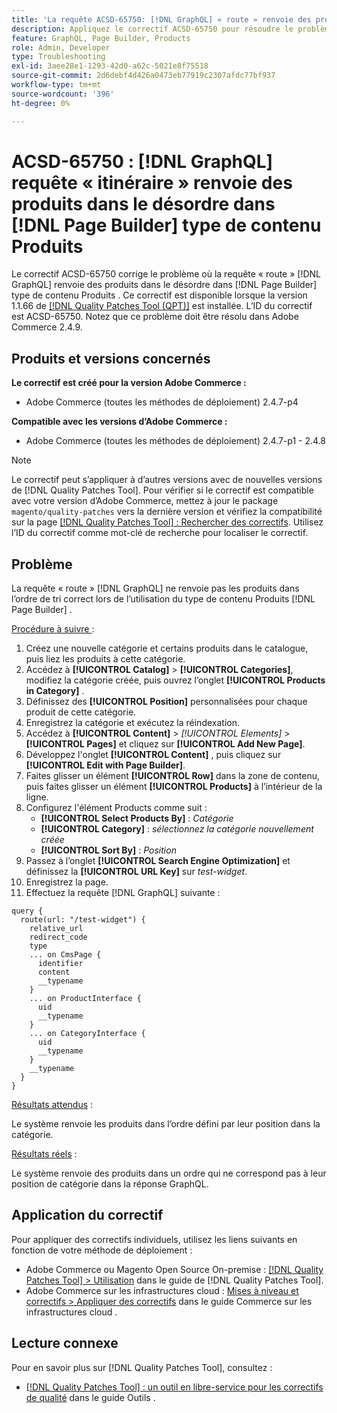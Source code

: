 ```yaml
---
title: 'La requête ACSD-65750: [!DNL GraphQL] « route » renvoie des produits dans le désordre dans le type  [!DNL Page Builder]  contenu Products'
description: Appliquez le correctif ACSD-65750 pour résoudre le problème d’Adobe Commerce où la requête « itinéraire » de GraphQL renvoie des produits dans le désordre du type  [!DNL Page Builder]  contenu Products.
feature: GraphQL, Page Builder, Products
role: Admin, Developer
type: Troubleshooting
exl-id: 3aee28e1-1293-42d0-a62c-5021e8f75518
source-git-commit: 2d6debf4d426a0473eb77919c2307afdc77bf937
workflow-type: tm+mt
source-wordcount: '396'
ht-degree: 0%

---
```


# ACSD-65750 : [!DNL GraphQL] requête « itinéraire » renvoie des produits dans le désordre dans [!DNL Page Builder] type de contenu Produits

Le correctif ACSD-65750 corrige le problème où la requête « route » [!DNL GraphQL] renvoie des produits dans le désordre dans [!DNL Page Builder] type de contenu Produits . Ce correctif est disponible lorsque la version 1.1.66 de [[!DNL Quality Patches Tool (QPT)]](/help/tools/quality-patches-tool/quality-patches-tool-to-self-serve-quality-patches.md) est installée. L’ID du correctif est ACSD-65750. Notez que ce problème doit être résolu dans Adobe Commerce 2.4.9.

## Produits et versions concernés

**Le correctif est créé pour la version Adobe Commerce :**

* Adobe Commerce (toutes les méthodes de déploiement) 2.4.7-p4

**Compatible avec les versions d’Adobe Commerce :**

* Adobe Commerce (toutes les méthodes de déploiement) 2.4.7-p1 - 2.4.8

>[!NOTE]
>
>Le correctif peut s’appliquer à d’autres versions avec de nouvelles versions de [!DNL Quality Patches Tool]. Pour vérifier si le correctif est compatible avec votre version d’Adobe Commerce, mettez à jour le package `magento/quality-patches` vers la dernière version et vérifiez la compatibilité sur la page [[!DNL Quality Patches Tool] : Rechercher des correctifs](https://experienceleague.adobe.com/tools/commerce-quality-patches/index.html). Utilisez l’ID du correctif comme mot-clé de recherche pour localiser le correctif.

## Problème

La requête « route » [!DNL GraphQL] ne renvoie pas les produits dans l’ordre de tri correct lors de l’utilisation du type de contenu Produits [!DNL Page Builder] .

<u>Procédure à suivre </u> :

1. Créez une nouvelle catégorie et certains produits dans le catalogue, puis liez les produits à cette catégorie.
1. Accédez à **[!UICONTROL Catalog]** > **[!UICONTROL Categories]**, modifiez la catégorie créée, puis ouvrez l’onglet **[!UICONTROL Products in Category]** .
1. Définissez des **[!UICONTROL Position]** personnalisées pour chaque produit de cette catégorie.
1. Enregistrez la catégorie et exécutez la réindexation.
1. Accédez à **[!UICONTROL Content]** > *[!UICONTROL Elements]* > **[!UICONTROL Pages]** et cliquez sur **[!UICONTROL Add New Page]**.
1. Développez l&#39;onglet **[!UICONTROL Content]** , puis cliquez sur **[!UICONTROL Edit with Page Builder]**.
1. Faites glisser un élément **[!UICONTROL Row]** dans la zone de contenu, puis faites glisser un élément **[!UICONTROL Products]** à l’intérieur de la ligne.
1. Configurez l&#39;élément Products comme suit :
   * **[!UICONTROL Select Products By]** : *Catégorie*
   * **[!UICONTROL Category]** : *sélectionnez la catégorie nouvellement créée*
   * **[!UICONTROL Sort By]** : *Position*
1. Passez à l’onglet **[!UICONTROL Search Engine Optimization]** et définissez la **[!UICONTROL URL Key]** sur *test-widget*.
1. Enregistrez la page.
1. Effectuez la requête [!DNL GraphQL] suivante :

```
query {
  route(url: "/test-widget") {
    relative_url
    redirect_code
    type
    ... on CmsPage {
      identifier
      content
      __typename
    }
    ... on ProductInterface {
      uid
      __typename
    }
    ... on CategoryInterface {
      uid
      __typename
    }
    __typename
  }
}
```

<u>Résultats attendus</u> :

Le système renvoie les produits dans l’ordre défini par leur position dans la catégorie.

<u>Résultats réels</u> :

Le système renvoie des produits dans un ordre qui ne correspond pas à leur position de catégorie dans la réponse GraphQL.

## Application du correctif

Pour appliquer des correctifs individuels, utilisez les liens suivants en fonction de votre méthode de déploiement :

* Adobe Commerce ou Magento Open Source On-premise : [[!DNL Quality Patches Tool] > Utilisation](/help/tools/quality-patches-tool/usage.md) dans le guide de [!DNL Quality Patches Tool].
* Adobe Commerce sur les infrastructures cloud : [Mises à niveau et correctifs > Appliquer des correctifs](https://experienceleague.adobe.com/docs/commerce-cloud-service/user-guide/develop/upgrade/apply-patches.html) dans le guide Commerce sur les infrastructures cloud .

## Lecture connexe

Pour en savoir plus sur [!DNL Quality Patches Tool], consultez :

* [[!DNL Quality Patches Tool] : un outil en libre-service pour les correctifs de qualité](/help/tools/quality-patches-tool/quality-patches-tool-to-self-serve-quality-patches.md) dans le guide Outils .
